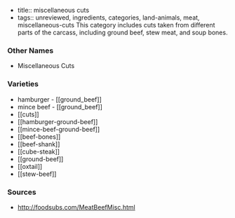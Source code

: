 - title:: miscellaneous cuts
- tags:: unreviewed, ingredients, categories, land-animals, meat, miscellaneous-cuts
This category includes cuts taken from different parts of the carcass, including ground beef, stew meat, and soup bones.

### Other Names

* Miscellaneous Cuts

### Varieties

* hamburger - [[ground_beef]]
* mince beef - [[ground_beef]]
* [[cuts]]
* [[hamburger-ground-beef]]
* [[mince-beef-ground-beef]]
* [[beef-bones]]
* [[beef-shank]]
* [[cube-steak]]
* [[ground-beef]]
* [[oxtail]]
* [[stew-beef]]

### Sources
* http://foodsubs.com/MeatBeefMisc.html
